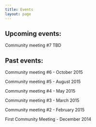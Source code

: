 ```yaml
---
title: Events
layout: page
---
```



## Upcoming events:
Community meeting #7 TBD

## Past events:


Community meeting #6 - October 2015

Community meeting #5 - August 2015

Community meeting #4 - May 2015

Community meeting #3 - March 2015

Community meeting #2 - February 2015

First Community Meeting - December 2014
